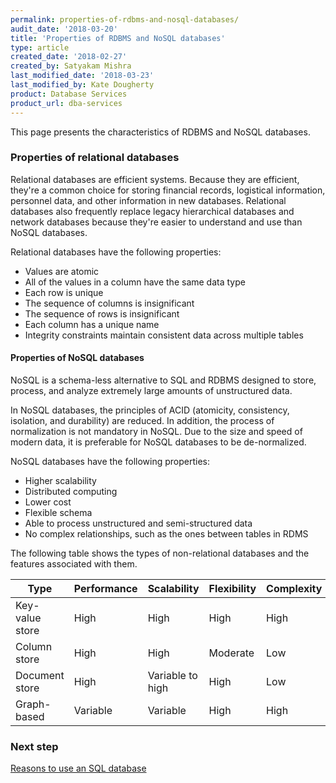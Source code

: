 ```yaml
---
permalink: properties-of-rdbms-and-nosql-databases/
audit_date: '2018-03-20'
title: 'Properties of RDBMS and NoSQL databases'
type: article
created_date: '2018-02-27'
created_by: Satyakam Mishra
last_modified_date: '2018-03-23'
last_modified_by: Kate Dougherty
product: Database Services
product_url: dba-services
---
```


This page presents the characteristics of RDBMS and NoSQL databases.

### Properties of relational databases

Relational databases are efficient systems. Because they are efficient, they're a common choice for storing financial records, logistical information, personnel data, and other information in new databases. Relational databases also frequently replace legacy hierarchical databases and network databases because they're easier to understand and use than NoSQL databases.

Relational databases have the following properties:

- Values are atomic
- All of the values in a column have the same data type
- Each row is unique
- The sequence of columns is insignificant
- The sequence of rows is insignificant
- Each column has a unique name
- Integrity constraints maintain consistent data across multiple tables

#### Properties of NoSQL databases

NoSQL is a schema-less alternative to SQL and RDBMS designed to store, process, and analyze extremely large amounts of unstructured data.

In NoSQL databases, the principles of ACID (atomicity, consistency, isolation, and durability) are reduced. In addition, the process of normalization is not mandatory in NoSQL. Due to the size and speed of modern data, it is preferable for NoSQL databases to be de-normalized.

NoSQL databases have the following properties:

- Higher scalability
- Distributed computing
- Lower cost
- Flexible schema
- Able to process unstructured and semi-structured data
- No complex relationships, such as the ones between tables in RDMS

The following table shows the types of non-relational databases and the features associated with them.

| Type                 | Performance | Scalability      | Flexibility | Complexity |
| -------------------- | ----------- | ---------------- | ----------- | ---------- |
| Key-value store      | High        | High             |   High      |  High       |
| Column store   | High        | High             | Moderate    | Low        |
| Document store | High        | Variable to high | High        |     Low        |
| Graph-based          | Variable    | Variable         | High        |    High       |

### Next step

[Reasons to use an SQL database](/how-to/reasons-to-use-an-sql-database/)
